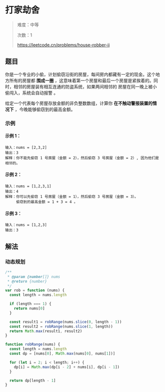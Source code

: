 # 打家劫舍

> 难度：中等
>
> 次数：1
>
> https://leetcode.cn/problems/house-robber-ii

## 题目

你是一个专业的小偷，计划偷窃沿街的房屋，每间房内都藏有一定的现金。这个地方所有的房屋都 **围成一圈** ，这意味着第一个房屋和最后一个房屋是紧挨着的。同时，相邻的房屋装有相互连通的防盗系统，如果两间相邻的
房屋在同一晚上被小偷闯入，系统会自动报警 。

给定一个代表每个房屋存放金额的非负整数数组，计算你 **在不触动警报装置的情况下** ，今晚能够偷窃到的最高金额。

### 示例

#### 示例 1：

```
输入：nums = [2,3,2]
输出：3
解释：你不能先偷窃 1 号房屋（金额 = 2），然后偷窃 3 号房屋（金额 = 2）, 因为他们是相邻的。
```

#### 示例 2：

```
输入：nums = [1,2,3,1]
输出：4
解释：你可以先偷窃 1 号房屋（金额 = 1），然后偷窃 3 号房屋（金额 = 3）。
     偷窃到的最高金额 = 1 + 3 = 4 。
```

#### 示例 3：

```
输入：nums = [1,2,3]
输出：3
```

## 解法

### 动态规划

```javascript
/**
 * @param {number[]} nums
 * @return {number}
 */
var rob = function (nums) {
  const length = nums.length

  if (length === 1) {
    return nums[0]
  }

  const result1 = robRange(nums.slice(0, length - 1))
  const result2 = robRange(nums.slice(1, length))
  return Math.max(result1, result2)
}

function robRange(nums) {
  const length = nums.length
  const dp = [nums[0], Math.max(nums[0], nums[1])]

  for (let i = 2; i < length; i++) {
    dp[i] = Math.max(dp[i - 2] + nums[i], dp[i - 1])
  }

  return dp[length - 1]
}
```
